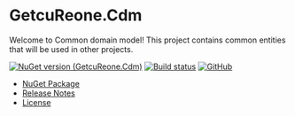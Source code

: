 # GetcuReone.Cdm

Welcome to Common domain model!
This project contains common entities that will be used in other projects.

[![NuGet version (GetcuReone.Cdm)](https://img.shields.io/nuget/v/GetcuReone.Cdm.svg?style=flat-square)](https://www.nuget.org/packages/GetcuReone.Cdm/)
[![Build status](https://dev.azure.com/GetcuReone-Studio/OpenSource-Projects/_apis/build/status/master-GetcuReone.Cdm?branchName=master)](https://dev.azure.com/GetcuReone-Studio/OpenSource-Projects/_build/latest?definitionId=26)
[![GitHub](https://img.shields.io/github/license/GetcuReone/GetcuReone.Cdm)](https://github.com/GetcuReone/GetcuReone.Cdm/blob/master/LICENSE.txt)

- [NuGet Package](https://www.nuget.org/packages/GetcuReone.Cdm/)
- [Release Notes](https://github.com/GetcuReone/GetcuReone.Cdm/releases)
- [License](LICENSE.txt)